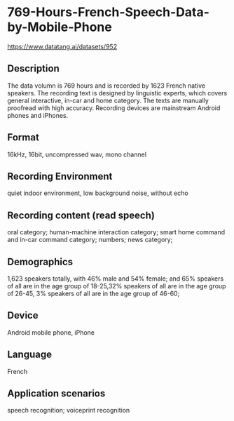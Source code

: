 # 769-Hours-French-Speech-Data-by-Mobile-Phone
https://www.datatang.ai/datasets/952

## Description
The data volumn is 769 hours and is recorded by 1623 French native speakers. The recording text is designed by linguistic experts, which covers general interactive, in-car and home category. The texts are manually proofread with high accuracy. Recording devices are mainstream Android phones and iPhones.

## Format
16kHz, 16bit, uncompressed wav, mono channel

## Recording Environment
quiet indoor environment, low background noise, without echo

## Recording content (read speech)
oral category; human-machine interaction category; smart home command and in-car command category; numbers; news category;

## Demographics
1,623 speakers totally, with 46% male and 54% female; and 65% speakers of all are in the age group of 18-25,32% speakers of all are in the age group of 26-45, 3% speakers of all are in the age group of 46-60;

## Device
Android mobile phone, iPhone

## Language
French

## Application scenarios
speech recognition; voiceprint recognition
